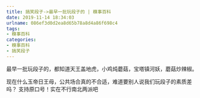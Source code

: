 ```yaml
---
title: 搞笑段子->最早一批玩段子的 | 糗事百科
date: 2019-11-14 18:34:03
urlname: 086ef3d0d2ea8d65b78a8d4a86f698c4
tags: 
- 糗事百科
categories:
- 糗事百科
- 搞笑段子
---
```

最早一批玩段子的，都知道天王盖地虎，小鸡炖蘑菇，宝塔镇河妖，蘑菇炒辣椒。

现在什么玉帝日王母，公共场合真的不合适，难道要别人说我们玩段子的素质差吗？ 支持原口号！实在不行南北两派吧


